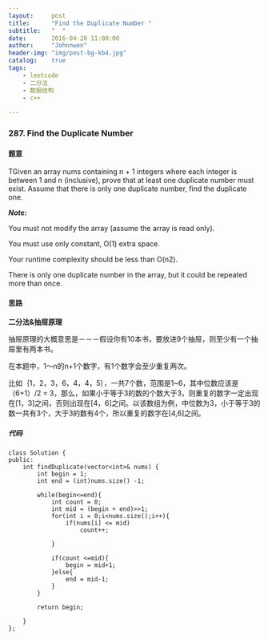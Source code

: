 ```yaml
---
layout:     post
title:      "Find the Duplicate Number "
subtitle:   "  "
date:       2016-04-20 11:00:00
author:     "Johnnwen"
header-img: "img/post-bg-kb4.jpg"
catalog:    true
tags:
    - leetcode
    - 二分法
    - 数据结构
    - c++
    
---
```



### 287. Find the Duplicate Number

#### 题意

TGiven an array nums containing n + 1 integers where each integer is between 1 and n (inclusive), prove that at least one duplicate number must exist. Assume that there is only one duplicate number, find the duplicate one.

***Note:***

You must not modify the array (assume the array is read only).

You must use only constant, O(1) extra space.

Your runtime complexity should be less than O(n2).

There is only one duplicate number in the array, but it could be repeated more than once.


#### 思路

**二分法&抽屉原理**

抽屉原理的大概意思是－－－假设你有10本书，要放进9个抽屉，则至少有一个抽屉里有两本书。

在本题中，1～n的n+1个数字，有1个数字会至少重复两次。

比如｛1，2，3，6，4，4，5｝，一共7个数，范围是1~6，其中位数应该是（6+1）/2 = 3，那么，如果小于等于3的数的个数大于3，则重复的数字一定出现在[1，3]之间，否则出现在[4，6]之间。以该数组为例，中位数为3，小于等于3的数一共有3个，大于3的数有4个，所以重复的数字在[4,6]之间。

##### 代码

```
class Solution {
public:
    int findDuplicate(vector<int>& nums) {
        int begin = 1;
        int end = (int)nums.size() -1;
        
        while(begin<=end){
            int count = 0;
            int mid = (begin + end)>>1;
            for(int i = 0;i<nums.size();i++){
                if(nums[i] <= mid)
                    count++;
                
            }
            
            if(count <=mid){
                begin = mid+1;
            }else{
                end = mid-1;
            }
        }
        
        return begin;
        
    }
};
```

